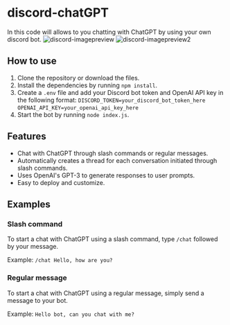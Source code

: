 # discord-chatGPT
In this code will allows to you chatting with ChatGPT by using your own discord bot.
![discord-imagepreview](https://cdn.discordapp.com/attachments/704175215818571856/1078242578853539840/image.png)
![discord-imagepreview2](https://cdn.discordapp.com/attachments/704175215818571856/1078242578614452234/image.png)
## How to use

1. Clone the repository or download the files.
2. Install the dependencies by running `npm install`.
3. Create a `.env` file and add your Discord bot token and OpenAI API key in the following format:
`DISCORD_TOKEN=your_discord_bot_token_here`
`OPENAI_API_KEY=your_openai_api_key_here`
4. Start the bot by running `node index.js`.

## Features
- Chat with ChatGPT through slash commands or regular messages.
- Automatically creates a thread for each conversation initiated through slash commands.
- Uses OpenAI's GPT-3 to generate responses to user prompts.
- Easy to deploy and customize.

## Examples
### Slash command
To start a chat with ChatGPT using a slash command, type `/chat` followed by your message.

Example: `/chat Hello, how are you?`

### Regular message
To start a chat with ChatGPT using a regular message, simply send a message to your bot.

Example: `Hello bot, can you chat with me?`
